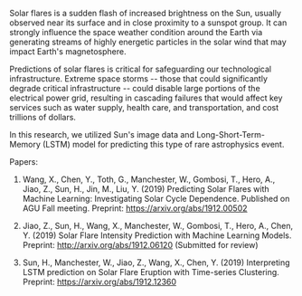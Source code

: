 Solar flares is a sudden flash of increased brightness on the Sun, usually observed near its surface and in close proximity to a sunspot group.  It can strongly influence the space weather condition around the Earth via generating streams of highly energetic particles in the solar wind that may impact Earth's magnetosphere.

Predictions of solar flares is critical for safeguarding our technological infrastructure. Extreme space storms -- those that could significantly degrade critical infrastructure -- could disable large portions of the electrical power grid, resulting in cascading failures that would affect key services such as water supply, health care, and transportation, and cost trillions of dollars.

In this research, we utilized Sun's image data and Long-Short-Term-Memory (LSTM) model for predicting this type of rare astrophysics event. 

Papers:

1. Wang, X., Chen, Y., Toth, G., Manchester, W., Gombosi, T., Hero, A., Jiao, Z., Sun, H., Jin, M., Liu, Y. (2019) Predicting Solar Flares with Machine Learning: Investigating Solar Cycle Dependence. Published on AGU Fall meeting. Preprint: https://arxiv.org/abs/1912.00502

2. Jiao, Z., Sun, H., Wang, X., Manchester, W., Gombosi, T., Hero, A., Chen, Y. (2019) Solar Flare Intensity Prediction with Machine Learning Models. Preprint: http://arxiv.org/abs/1912.06120 (Submitted for review)

3. Sun, H., Manchester, W., Jiao, Z., Wang, X., Chen, Y. (2019) Interpreting LSTM prediction on Solar Flare Eruption with Time-series Clustering. Preprint: https://arxiv.org/abs/1912.12360
